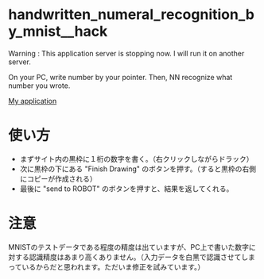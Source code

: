 # handwritten_numeral_recognition_by_mnist__hack

Warning : This application server is stopping now.
I will run it on another server.



On your PC, write number by your pointer. Then, NN recognize what number you wrote.

<a href="http://ec2-52-199-237-194.ap-northeast-1.compute.amazonaws.com/cgi-bin/handwritten_numeral_recognition_application_by_mnist/py.py">My application</a>


# 使い方

- まずサイト内の黒枠に１桁の数字を書く。（右クリックしながらドラック）
- 次に黒枠の下にある "Finish Drawing" のボタンを押す。（すると黒枠の右側にコピーが作成される）
- 最後に "send to ROBOT" のボタンを押すと、結果を返してくれる。

# 注意

MNISTのテストデータである程度の精度は出ていますが、PC上で書いた数字に対する認識精度はあまり高くありません。（入力データを白黒で認識させてしまっているからだと思われます。ただいま修正を試みています。）


